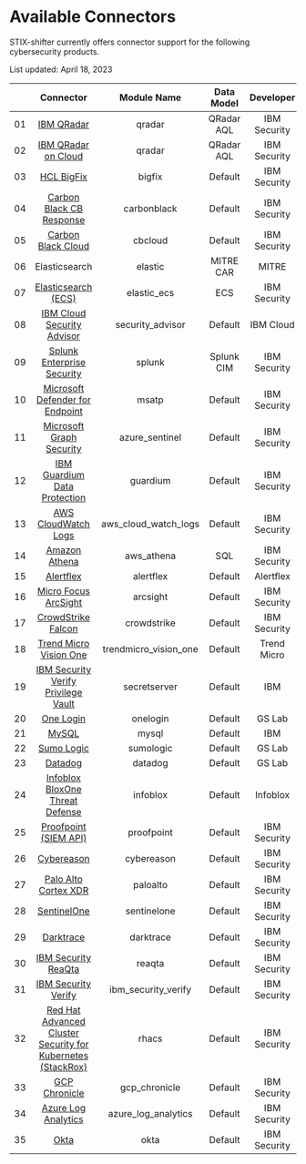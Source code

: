 # Available Connectors

STIX-shifter currently offers connector support for the following cybersecurity products.

List updated: April 18, 2023

|       |         Connector          |      Module Name     | Data Model |  Developer   | Translation | Transmission | Availability |
| :---: | :------------------------: | :------------------: | :--------: | :----------: | :---------: | :----------: | :----------: |
|   01  |         [IBM QRadar](stix_shifter_modules/qradar)         |        qradar        |  QRadar AQL   | IBM Security |     Yes     |     Yes      |   Released    |
|   02  |    [IBM QRadar on Cloud](stix_shifter_modules/qradar)     |        qradar        | QRadar AQL | IBM Security |     Yes     |     Yes      |   Released    |
|   03  |         [HCL BigFix](stix_shifter_modules/bigfix)         |        bigfix        |  Default   | IBM Security |     Yes     |     Yes      |   Released    |
|   04  |  [Carbon Black CB Response](stix_shifter_modules/carbonblack)  |      carbonblack     |  Default   | IBM Security |     Yes     |     Yes      |   Released    |
|   05  |  [Carbon Black Cloud](stix_shifter_modules/cbcloud)  |      cbcloud     |  Default   | IBM Security |     Yes     |     Yes      |   Released    |
|   06  |       Elasticsearch       |       elastic        | MITRE CAR  |    MITRE     |     Yes     |      No      |   Released    |
|   07  |       [Elasticsearch (ECS)](stix_shifter_modules/elastic_ecs)       |     elastic_ecs      |    ECS     | IBM Security |     Yes     |     Yes      |   Released    |
|   08  | [IBM Cloud Security Advisor](stix_shifter_modules/security_advisor) |   security_advisor   |  Default   |  IBM Cloud   |     Yes     |     Yes      |   Released    |
|   09  |           [Splunk Enterprise Security](stix_shifter_modules/splunk)           |        splunk        | Splunk CIM | IBM Security |     Yes     |     Yes      |   Released    |
|   10  |       [Microsoft Defender for Endpoint](stix_shifter_modules/msatp)        |        msatp         |  Default   | IBM Security |     Yes     |     Yes      |   Released    |
|   11  |       [Microsoft Graph Security](stix_shifter_modules/azure_sentinel)       |    azure_sentinel    |  Default   | IBM Security |     Yes     |     Yes      |   Released    |
|   12  |        [IBM Guardium Data Protection](stix_shifter_modules/guardium)       |       guardium       |  Default   | IBM Security |     Yes     |     Yes      |   Released    |
|   13  |    [AWS CloudWatch Logs](stix_shifter_modules/aws_cloud_watch_logs)     | aws_cloud_watch_logs |  Default   | IBM Security |     Yes     |     Yes      |   Released    |
|   14  |       [Amazon Athena](stix_shifter_modules/aws_athena)       |   aws_athena   |  SQL   | IBM Security |     Yes     |     Yes      |   Released    |
|   15  |       [Alertflex](stix_shifter_modules/alertflex)       |    alertflex    |  Default   | Alertflex |     Yes     |     Yes      |   Released    |
|   16  |       [Micro Focus ArcSight](stix_shifter_modules/arcsight)       |    arcsight    |  Default   | IBM Security |     Yes     |     Yes      |   Released    |
|   17  |       [CrowdStrike Falcon](stix_shifter_modules/crowdstrike)       |    crowdstrike    |  Default   | IBM Security |     Yes     |     Yes      |   Released    |
|   18  |       [Trend Micro Vision One](stix_shifter_modules/trendmicro_vision_one)       |    trendmicro_vision_one    |  Default   | Trend Micro |     Yes     |     Yes      |   Released    |
|   19  |       [IBM Security Verify Privilege Vault](stix_shifter_modules/secretserver)       |    secretserver    |  Default   | IBM |     Yes     |     Yes      |   Released    |
|   20  |       [One Login](stix_shifter_modules/onelogin)       |    onelogin    |  Default   | GS Lab |     Yes     |     Yes      |   Released    |
|   21  |       [MySQL](stix_shifter_modules/mysql)                                                                  |    mysql    |  Default   | IBM |     Yes     |     Yes      |   Released    |
|   22  |       [Sumo Logic](stix_shifter_modules/sumologic)       |    sumologic    |  Default   | GS Lab |     Yes     |     Yes      |   Released    |
|   23  |       [Datadog](stix_shifter_modules/datadog)       |    datadog    |  Default   | GS Lab |     Yes     |     Yes      |   Released    |
|   24  |       [Infoblox BloxOne Threat Defense](stix_shifter_modules/infoblox)       |    infoblox    |  Default   | Infoblox |     Yes     |     Yes      |   Released    |
|   25  |       [Proofpoint (SIEM API)](stix_shifter_modules/proofpoint)       |    proofpoint    |  Default   | IBM Security |     Yes     |     Yes      |   Released    |
|   26  |       [Cybereason](stix_shifter_modules/cybereason)                        | cybereason              | Default    | IBM Security | Yes         | Yes          | Released     |
|   27  |       [Palo Alto Cortex XDR](stix_shifter_modules/paloalto)                        | paloalto              | Default    | IBM Security | Yes         | Yes          | Released     |
|   28  |       [SentinelOne](stix_shifter_modules/sentinelone)                        | sentinelone              | Default    | IBM Security | Yes         | Yes          | Released     |
|   29  |       [Darktrace](stix_shifter_modules/darktrace)                           | darktrace              | Default    | IBM Security | Yes         | Yes          | Released     |
|   30  |       [IBM Security ReaQta](stix_shifter_modules/reaqta)                           | reaqta             | Default    | IBM Security | Yes         | Yes          | Released     |
|   31  |       [IBM Security Verify](stix_shifter_modules/ibm_security_verify)                           | ibm_security_verify             | Default    | IBM Security | Yes         | Yes          | Released     |
|   32  |       [Red Hat Advanced Cluster Security for Kubernetes (StackRox)](stix_shifter_modules/rhacs)                           | rhacs             | Default    | IBM Security | Yes         | Yes          | Released     |
|   33  |      [GCP Chronicle](stix_shifter_modules/gcp_chronicle)                   | gcp_chronicle              | Default    | IBM Security | Yes         | Yes          | Released     |
|   34  |      [Azure Log Analytics](stix_shifter_modules/azure_log_analytics)                   | azure_log_analytics              | Default    | IBM Security | Yes         | Yes          | Released     |
|   35  |      [Okta](stix_shifter_modules/okta)                   | okta              | Default    | IBM Security | Yes         | Yes          | Released     |


